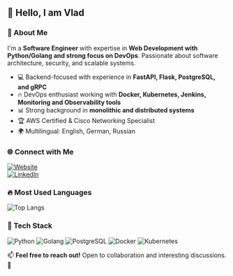 ## 👋 Hello, I am Vlad

### 🚀 About Me
I'm a **Software Engineer** with expertise in **Web Development with Python/Golang and strong focus on DevOps**. Passionate about software architecture, security, and scalable systems.

- 💻 Backend-focused with experience in **FastAPI, Flask, PostgreSQL, and gRPC**
- 🔥 DevOps enthusiast working with **Docker, Kubernetes, Jenkins, Monitoring and Observability tools**
- 📊 Strong background in **monolithic and distributed systems**
- 🏆 AWS Certified & Cisco Networking Specialist
- 🌍 Multilingual: English, German, Russian

### 🌐 Connect with Me
[![Website](https://img.shields.io/badge/Website-%23000000.svg?style=for-the-badge&logo=google-chrome&logoColor=white)](https://enkaell.github.io/)  
[![LinkedIn](https://img.shields.io/badge/LinkedIn-%230077B5.svg?style=for-the-badge&logo=linkedin&logoColor=white)](https://www.linkedin.com/in/enkaell/)

### 🔥 Most Used Languages
![Top Langs](https://github-readme-stats.vercel.app/api/top-langs/?username=VladislavChesnokov&layout=compact&theme=radical)

### 🎯 Tech Stack
![Python](https://img.shields.io/badge/Python-%233776AB.svg?style=for-the-badge&logo=python&logoColor=white) ![Golang](https://img.shields.io/badge/Go-%2300ADD8.svg?style=for-the-badge&logo=go&logoColor=white) ![PostgreSQL](https://img.shields.io/badge/PostgreSQL-%23336791.svg?style=for-the-badge&logo=postgresql&logoColor=white) ![Docker](https://img.shields.io/badge/Docker-%232496ED.svg?style=for-the-badge&logo=docker&logoColor=white) ![Kubernetes](https://img.shields.io/badge/Kubernetes-%23326CE5.svg?style=for-the-badge&logo=kubernetes&logoColor=white)

📫 **Feel free to reach out!** Open to collaboration and interesting discussions. 🚀
